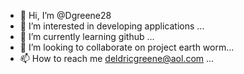 - 👋 Hi, I’m @Dgreene28
- 👀 I’m interested in developing applications ...
- 🌱 I’m currently learning github ...
- 💞️ I’m looking to collaborate on project earth worm...
- 📫 How to reach me deldricgreene@aol.com ...

<!---
Dgreene28/Dgreene28 is a ✨ special ✨ repository because its `README.md` (this file) appears on your GitHub profile.
You can click the Preview link to take a look at your changes.
--->
